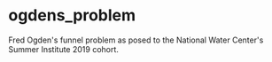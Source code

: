 # ogdens_problem
Fred Ogden's funnel problem as posed to the National Water Center's Summer Institute 2019 cohort.
